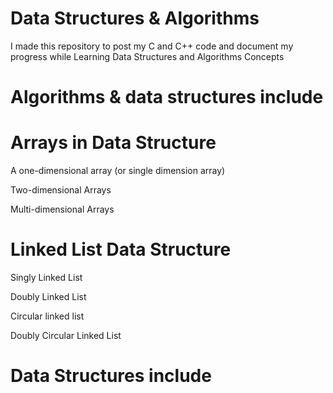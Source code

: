 #  Data  Structures & Algorithms
I made this repository to post my C and C++ code and document my progress while Learning Data Structures and Algorithms Concepts

#  Algorithms & data structures include



# Arrays in Data Structure

A one-dimensional array (or single dimension array)

Two-dimensional Arrays

Multi-dimensional  Arrays




# Linked List Data Structure


Singly Linked List

Doubly Linked List

Circular linked list

Doubly Circular Linked List 








#  Data Structures include
